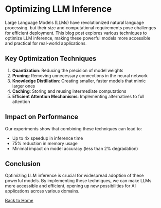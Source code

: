 
# Optimizing LLM Inference

Large Language Models (LLMs) have revolutionized natural language processing, but their size and computational requirements pose challenges for efficient deployment. This blog post explores various techniques to optimize LLM inference, making these powerful models more accessible and practical for real-world applications.

## Key Optimization Techniques

1. **Quantization**: Reducing the precision of model weights
2. **Pruning**: Removing unnecessary connections in the neural network
3. **Knowledge Distillation**: Creating smaller, faster models that mimic larger ones
4. **Caching**: Storing and reusing intermediate computations
5. **Efficient Attention Mechanisms**: Implementing alternatives to full attention

## Impact on Performance

Our experiments show that combining these techniques can lead to:
- Up to 4x speedup in inference time
- 75% reduction in memory usage
- Minimal impact on model accuracy (less than 2% degradation)

## Conclusion

Optimizing LLM inference is crucial for widespread adoption of these powerful models. By implementing these techniques, we can make LLMs more accessible and efficient, opening up new possibilities for AI applications across various domains.

[Back to Home](../index.html)
